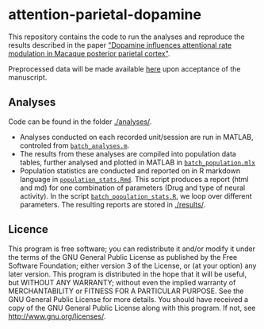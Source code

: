 # attention-parietal-dopamine

This repository contains the code to run the analyses and reproduce the results described in the paper ["Dopamine influences attentional rate modulation in Macaque posterior parietal cortex"](https://www.biorxiv.org/content/10.1101/2020.05.15.097675v2).

Preprocessed data will be made available [here](https://gin.g-node.org/jochemvankempen/Thiele-attention-gratc-LIP-pipette) upon acceptance of the manuscript.

## Analyses
Code can be found in the folder [./analyses/](https://gitlab.com/JvK/attention-parietal-dopamine/-/tree/master/analyses). 
- Analyses conducted on each recorded unit/session are run in MATLAB, controled from [`batch_analyses.m`](https://gitlab.com/JvK/attention-parietal-dopamine/-/blob/master/analyses/batch_analyses.m).
- The results from these analyses are compiled into population data tables, further analysed and plotted in MATLAB in [`batch_population.mlx`](https://gitlab.com/JvK/attention-parietal-dopamine/-/blob/master/analyses/batch_population.mlx)
- Population statistics are conducted and reported on in R markdown language in [`population_stats.Rmd`](https://gitlab.com/JvK/attention-parietal-dopamine/-/blob/master/analyses/population_stats.Rmd). This script produces a report (html and md) for one combination of parameters (Drug and type of neural activity). In the script [`batch_population_stats.R`](https://gitlab.com/JvK/attention-parietal-dopamine/-/blob/master/analyses/batch_population_stats.R), we loop over different parameters. The resulting reports are stored in [./results/](https://gitlab.com/JvK/attention-parietal-dopamine/-/tree/master/results). 

## Licence
This program is free software; you can redistribute it and/or modify it under the terms of the GNU General Public License as published by the Free Software Foundation; either version 3 of the License, or (at your option) any later version.
This program is distributed in the hope that it will be useful, but WITHOUT ANY WARRANTY; without even the implied warranty of MERCHANTABILITY or FITNESS FOR A PARTICULAR PURPOSE. See the GNU General Public License for more details.
You should have received a copy of the GNU General Public License along with this program. If not, see http://www.gnu.org/licenses/.

